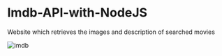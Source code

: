 # Imdb-API-with-NodeJS
Website which retrieves the images and description of searched movies 

![imdb](https://cloud.githubusercontent.com/assets/21006756/22252902/0751e948-e250-11e6-8cf6-bb5d40b7ec58.PNG)

